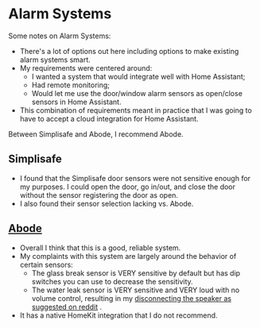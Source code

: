# Alarm Systems

Some notes on Alarm Systems:
- There's a lot of options out here including options to make existing alarm
systems smart.
- My requirements were centered around:
  - I wanted a system that would integrate well with Home Assistant;
  - Had remote monitoring;
  - Would let me use the door/window alarm sensors as open/close sensors in
    Home Assistant.
- This combination of requirements meant in practice that I was going to have
to accept a cloud integration for Home Assistant.

Between Simplisafe and Abode, I recommend Abode.

## Simplisafe
- I found that the Simplisafe door sensors were not sensitive enough for my
purposes. I could open the door, go in/out, and close the door without the
sensor registering the door as open.
- I also found their sensor selection lacking vs. Abode.

## [Abode](https://goabode.com)
- Overall I think that this is a good, reliable system.
- My complaints with this system are largely around the behavior of certain
sensors:
  - The glass break sensor is VERY sensitive by default but has dip switches
  you can use to decrease the sensitivity.
  - The water leak sensor is VERY sensitive and VERY loud with no volume
  control, resulting in my [disconnecting the speaker as suggested on reddit](https://www.reddit.com/r/Abode/comments/mitpkm/comment/gt6jhqj/?utm_source=share&utm_medium=web3x&utm_name=web3xcss&utm_term=1&utm_content=share_button&rdt=62170)
  .
- It has a native HomeKit integration that I do not recommend.